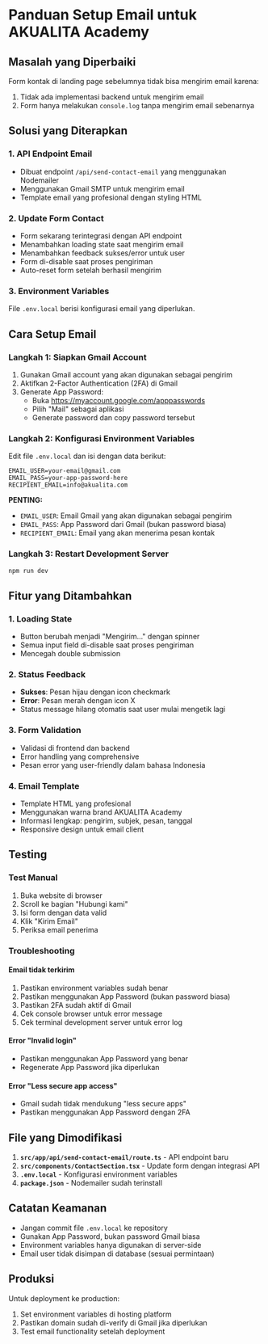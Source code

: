 # Panduan Setup Email untuk AKUALITA Academy

## Masalah yang Diperbaiki

Form kontak di landing page sebelumnya tidak bisa mengirim email karena:
1. Tidak ada implementasi backend untuk mengirim email
2. Form hanya melakukan `console.log` tanpa mengirim email sebenarnya

## Solusi yang Diterapkan

### 1. API Endpoint Email
- Dibuat endpoint `/api/send-contact-email` yang menggunakan Nodemailer
- Menggunakan Gmail SMTP untuk mengirim email
- Template email yang profesional dengan styling HTML

### 2. Update Form Contact
- Form sekarang terintegrasi dengan API endpoint
- Menambahkan loading state saat mengirim email
- Menambahkan feedback sukses/error untuk user
- Form di-disable saat proses pengiriman
- Auto-reset form setelah berhasil mengirim

### 3. Environment Variables
File `.env.local` berisi konfigurasi email yang diperlukan.

## Cara Setup Email

### Langkah 1: Siapkan Gmail Account
1. Gunakan Gmail account yang akan digunakan sebagai pengirim
2. Aktifkan 2-Factor Authentication (2FA) di Gmail
3. Generate App Password:
   - Buka https://myaccount.google.com/apppasswords
   - Pilih "Mail" sebagai aplikasi
   - Generate password dan copy password tersebut

### Langkah 2: Konfigurasi Environment Variables
Edit file `.env.local` dan isi dengan data berikut:

```env
EMAIL_USER=your-email@gmail.com
EMAIL_PASS=your-app-password-here
RECIPIENT_EMAIL=info@akualita.com
```

**PENTING:**
- `EMAIL_USER`: Email Gmail yang akan digunakan sebagai pengirim
- `EMAIL_PASS`: App Password dari Gmail (bukan password biasa)
- `RECIPIENT_EMAIL`: Email yang akan menerima pesan kontak

### Langkah 3: Restart Development Server
```bash
npm run dev
```

## Fitur yang Ditambahkan

### 1. Loading State
- Button berubah menjadi "Mengirim..." dengan spinner
- Semua input field di-disable saat proses pengiriman
- Mencegah double submission

### 2. Status Feedback
- **Sukses**: Pesan hijau dengan icon checkmark
- **Error**: Pesan merah dengan icon X
- Status message hilang otomatis saat user mulai mengetik lagi

### 3. Form Validation
- Validasi di frontend dan backend
- Error handling yang comprehensive
- Pesan error yang user-friendly dalam bahasa Indonesia

### 4. Email Template
- Template HTML yang profesional
- Menggunakan warna brand AKUALITA Academy
- Informasi lengkap: pengirim, subjek, pesan, tanggal
- Responsive design untuk email client

## Testing

### Test Manual
1. Buka website di browser
2. Scroll ke bagian "Hubungi kami"
3. Isi form dengan data valid
4. Klik "Kirim Email"
5. Periksa email penerima

### Troubleshooting

#### Email tidak terkirim
1. Pastikan environment variables sudah benar
2. Pastikan menggunakan App Password (bukan password biasa)
3. Pastikan 2FA sudah aktif di Gmail
4. Cek console browser untuk error message
5. Cek terminal development server untuk error log

#### Error "Invalid login"
- Pastikan menggunakan App Password yang benar
- Regenerate App Password jika diperlukan

#### Error "Less secure app access"
- Gmail sudah tidak mendukung "less secure apps"
- Pastikan menggunakan App Password dengan 2FA

## File yang Dimodifikasi

1. **`src/app/api/send-contact-email/route.ts`** - API endpoint baru
2. **`src/components/ContactSection.tsx`** - Update form dengan integrasi API
3. **`.env.local`** - Konfigurasi environment variables
4. **`package.json`** - Nodemailer sudah terinstall

## Catatan Keamanan

- Jangan commit file `.env.local` ke repository
- Gunakan App Password, bukan password Gmail biasa
- Environment variables hanya digunakan di server-side
- Email user tidak disimpan di database (sesuai permintaan)

## Produksi

Untuk deployment ke production:
1. Set environment variables di hosting platform
2. Pastikan domain sudah di-verify di Gmail jika diperlukan
3. Test email functionality setelah deployment
